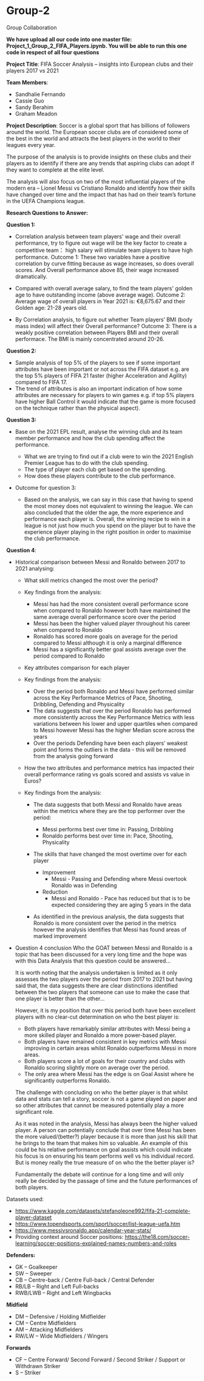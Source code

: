 # Group-2
Group Collaboration

**We have upload all our code into one master file: Project_1_Group_2_FIFA_Players.ipynb. You will be able to run this one code in respect of all four questions**

**Project Title**: FIFA Soccer Analysis – insights into European clubs and their players 2017 vs 2021 

**Team Members**: 
 * Sandhalie Fernando
 * Cassie Guo
 * Sandy Berahim
 * Graham Meadon 

 
**Project Description**: 
Soccer is a global sport that has billions of followers around the world. The European soccer clubs are of considered some of the best in the world and attracts the best players in the world to their leagues every year. 

The purpose of the analysis is to provide insights on these clubs and their players as to identify if there are any trends that aspiring clubs can adopt if they want to complete at the elite level. 

The analysis will also focus on two of the most influential players of the modern era – Lionel Messi vs Cristiano Ronaldo and identify how their skills have changed over time and the impact that has had on their team’s fortune in the UEFA Champions league. 

**Research Questions to Answer:**

**Question 1:** 
 * Correlation analysis between team players' wage and their overall performance, try to figure out wage will be the key factor to create a   competitive team： high salary will stimulate team players to have high performance.
 Outcome 1: These two variables have a positive correlation by curve fitting because as wage increases, so does overall scores. And Overall performance above 85, their wage increased dramatically.

 * Compared with overall average salary, to find the team players' golden age to have outstanding income (above average wage).
   Outcome 2: Average wage of overall players in Year 2021 is: €8,675.67 and their Golden age: 21-28 years old.

 * By Correlation analysis, to figure out whether Team players’ BMI (body mass index) will affect their Overall performance?
   Outcome 3: There is a weakly positive correlation between Players BMI and their overall performace. The BMI is mainly concentrated around 20-26.

**Question 2:** 
 * Sample analysis of top 5% of the players to see if some important attributes have been important or not across the FIFA dataset e.g. are the top 5% players of FIFA 21 faster (higher Acceleration and Agility) compared to FIFA 17.  
 * The trend of attributes is also an important indication of how some attributes are necessary for players to win games e.g. if top 5% players have higher Ball Control it would indicate that the game is more focused on the technique rather than the physical aspect). 

**Question 3:**
 * Base on the 2021 EPL result, analyse the winning club and its team member performance and how the    club spending affect the performance. 
   * What we are trying to find out if a club were to win the 2021 English Premier League has to do        with the club spending.
   * The type of player each club get based on the spending.
   * How does these players contribute to the club performance.

* Outcome for question 3:
   * Based on the analysis, we can say in this case that having to spend the most money does not equivalent to winning the league. We can also concluded that the older the age, the more experience and performance each player is. Overall, the winning recipe to win in a league is not just how much you spend on the player but to have the experience player playing in the right position in order to maximise the club performance.

**Question 4**:
 * Historical comparison between Messi and Ronaldo between 2017 to 2021 analysing:
   * What skill metrics changed the most over the period?
    * Key findings from the analysis:
      * Messi has had the more consistent overall performance score when compared to Ronaldo however both have maintained the same average overall performance score           over the period
      * Messi has been the higher valued player throughout his career when compared to Ronaldo
      * Ronaldo has scored more goals on average for the period compared to Messi although it is only a marginal difference 
      * Messi has a significantly better goal assists average over the period compared to Ronaldo
   
   * Key attributes comparison for each player
    * Key findings from the analysis:
      * Over the period both Ronaldo and Messi have performed similar across the Key Performance Metrics of Pace, Shooting, Dribbling, Defending and Physicality
      * The data suggests that over the period Ronaldo has performed more consistently across the Key Performance Metrics with less variations between his lower and           upper quartiles when compared to Messi however Messi has the higher Median score across the years
      * Over the periods Defending have been each players’ weakest point and forms the outliers in the data - this will be removed from the analysis going forward
   
   * How the two attributes and performance metrics has impacted their overall performance rating vs goals scored and assists vs value in Euros?
    * Key findings from the analysis:
      * The data suggests that both Messi and Ronaldo have areas within the metrics where they are the top performer over the period:
         * Messi performs best over time in: Passing, Dribbling
         * Ronaldo performs best over time in: Pace, Shooting, Physicality
      * The skills that have changed the most overtime over for each player
         * Improvement 
             * Messi - Passing and Defending where Messi overtook Ronaldo was in Defending
         * Reduction
             * Messi and Ronaldo - Pace has reduced but that is to be expected considering they are aging 5 years in the data
      
      * As identified in the previous analysis, the data suggests that Ronaldo is more consistent over the period in the metrics however the analysis identifies               that Messi has found areas of marked improvement

 * Question 4 conclusion 
   Who the GOAT between Messi and Ronaldo is a topic that has been discussed for a very long time and the hope was with this Data Analysis that this question could be    answered... 

   It is worth noting that the analysis undertaken is limited as it only assesses the two players over the period from 2017 to 2021 but having said that, the data        suggests there are clear distinctions identified between the two players that someone can use to make the case that one player is better than the other... 

   However, it is my position that over this period both have been excellent players with no clear-cut determination on who the best player is:
      * Both players have remarkably similar attributes with Messi being a more skilled player and Ronaldo a more power-based player. 
      * Both players have remained consistent in key metrics with Messi improving in certain areas whilst Ronaldo outperforms Messi in more areas.
      * Both players score a lot of goals for their country and clubs with Ronaldo scoring slightly more on average over the period.
      * The only area where Messi has the edge is on Goal Assist where he significantly outperforms Ronaldo.
 
   The challenge with concluding on who the better player is that whilst data and stats can tell a story, soccer is not a game played on paper and so other attributes    that cannot be measured potentially play a more significant role. 

   As it was noted in the analysis, Messi has always been the higher valued player. A person can potentially conclude that over time Messi has been the more              valued/(better?) player because it is more than just his skill that he brings to the team that makes him so valuable. An example of this could be his relative          performance on goal assists which could indicate his focus is on ensuring his team performs well vs his individual record. But is money really the true measure of      on who the the better player is?

   Fundamentally the debate will continue for a long time and will only really be decided by the passage of time and the future performances of both players.

Datasets used:  
 * https://www.kaggle.com/datasets/stefanoleone992/fifa-21-complete-player-dataset
 * https://www.topendsports.com/sport/soccer/list-league-uefa.htm
 * https://www.messivsronaldo.app/calendar-year-stats/
 * Providing context around Soccer positions: https://the18.com/soccer-learning/soccer-positions-explained-names-numbers-and-roles  

**Defenders:**
 * GK – Goalkeeper
 * SW – Sweeper
 * CB – Centre-back / Centre Full-back / Central Defender
 * RB/LB – Right and Left Full-backs
 * RWB/LWB – Right and Left Wingbacks 

**Midfield**
 * DM – Defensive / Holding Midfielder
 * CM – Centre Midfielders
 * AM – Attacking Midfielders
 * RW/LW – Wide Midfielders / Wingers

**Forwards**
 * CF – Centre Forward/ Second Forward / Second Striker / Support or Withdrawn Striker 
 * S – Striker  
